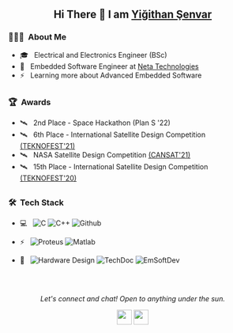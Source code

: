 <!-- Greeting Section -->

<h2> 
  <p align="center">
      Hi There 👋 I am 
      <a href="https://github.com/yigithansenvar">
      Yiğithan Şenvar
      </a>
  </p>
</h2>

<!-- ABOUT ME -->

<h3> 👨🏻‍💻 &nbsp;About Me </h3>

- 🎓 &nbsp; Electrical and Electronics Engineer (BSc)
- 💼 &nbsp; Embedded Software Engineer at <a href="https://www.neta.com.tr/" target="_blank"> Neta Technologies </a>
- ⚡  &nbsp; Learning more about Advanced Embedded Software

<h2> 
  <p align="center">
  </p>
</h2>

<!-- AWARDS -->

<h3> 🏆 &nbsp;Awards</h3>

- 🛰️ &nbsp; 2nd Place - Space Hackathon (Plan S '22) <a/>
- 🛰️ &nbsp; 6th Place - International Satellite Design Competition <a href="https://teknofest.org/en/competitions/competition/28"> (TEKNOFEST'21) <a/>
- 🛰️ &nbsp; NASA Satellite Design Competition  <a href="https://cansatcompetition.com" > (CANSAT'21) <a/>
- 🛰️ &nbsp; 15th Place - International Satellite Design Competition <a href="https://teknofest.org/en/competitions/competition/28"> (TEKNOFEST'20) <a/>


<h2> 
  <p align="center">
  </p>
</h2>

<!-- Tech Stack -->

<h3> 🛠 &nbsp;Tech Stack</h3>

- 💻 &nbsp;
  ![C](https://img.shields.io/badge/-Embedded%20C-000000?style=flat&logo=C)
  ![C++](https://img.shields.io/badge/-C++-000000?style=flat&logo=C%2B%2B&logoColor=00599C)
  ![Github](http://img.shields.io/badge/-Github-000000?style=flat&logo=Github&logoColor=green)
  
- ⚡ &nbsp;
  ![Proteus](https://img.shields.io/badge/-Proteus-000000?style=flat&logo=atom&logoColor=#66595C)
  ![Matlab](https://img.shields.io/badge/-Matlab-000000?style=flat&logo=matlab&logoColor=#A5915F)
  
- 🦾 &nbsp;
  ![Hardware Design](https://img.shields.io/badge/-Hardware%20Design-000000?style=flat)
  ![TechDoc](https://img.shields.io/badge/-Technical%20Documentation-000000?style=flat)
  ![EmSoftDev](https://img.shields.io/badge/-Embedded%20Software%20Development-000000?style=flat) 
 
  
<h2> 
  <p align="center">
  </p>
</h2>



<!-- Contact Section -->
<br/>
<p align="center">
  <i>Let's connect and chat! Open to anything under the sun.</i>

  <p align="center">   
    <a href="https://www.linkedin.com/in/yigithansenvar/" alt="Linkedin"><img src="https://github.com/nitish-awasthi/nitish-awasthi/blob/master/174857.png" height="30" width="30"></a>
    <a href="mailto:yigithansenvar57@gmail.com" alt="Contact me"><img src="https://github.com/nitish-awasthi/nitish-awasthi/blob/master/gmail-512.webp" height="30" width="30"></a>
  </p>
  
